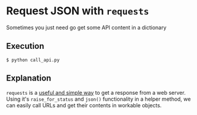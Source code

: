 # Request JSON with `requests`

Sometimes you just need go get some API content in a dictionary


## Execution

```shell
$ python call_api.py
```

## Explanation

`requests` is a [useful and simple way](http://docs.python-requests.org/en/master/user/quickstart/) to get a response from a web server. Using it's `raise_for_status` and `json()` functionality in a helper method, we can easily call URLs and get their contents in workable objects. 


